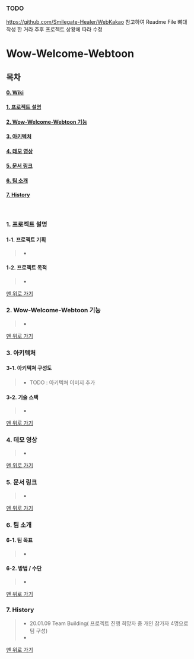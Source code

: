 ### TODO
https://github.com/Smilegate-Healer/WebKakao 참고하여 Readme File 뼈대 작성 한 거라 추후 프로젝트 상황에 따라 수정
</br>

<a name="top">
  
# Wow-Welcome-Webtoon
  
</a>




## 목차

#### <a href = "https://github.com/Smilegate-WWW/wow-welcome-webtoon/wiki"> 0. Wiki </a>
#### [1. 프로젝트 설명](#about_project)
#### [2. Wow-Welcome-Webtoon 기능](#functions)
#### [3. 아키텍처](#architecture)
#### [4. 데모 영상](#demo_video)
#### [5. 문서 링크](#docs_link)
#### [6. 팀 소개](#about_team)
#### [7. History](#history)


</br>

<a name="about_project">  

### 1. 프로젝트 설명

</a>
  
#### 1-1. 프로젝트 기획

>- 

#### 1-2. 프로젝트 목적

>-
  
[맨 위로 가기](#top)
</br>

<a name="functions">  

### 2. Wow-Welcome-Webtoon 기능

</a>

>-

[맨 위로 가기](#top)
</br>
  
<a name="architecture">  

### 3. 아키텍처

</a>

#### 3-1. 아키텍쳐 구성도

>- TODO : 아키텍쳐 이미지 추가

#### 3-2. 기술 스택
  
>- 

[맨 위로 가기](#top)
</br>
  
<a name="demo_video">  

### 4. 데모 영상

</a>  

>-

[맨 위로 가기](#top)
</br>
  
<a name="docs_link">  
  
### 5. 문서 링크

</a>

>-

[맨 위로 가기](#top)
</br>

<a name="about_team">  

### 6. 팀 소개

</a>

#### 6-1. 팀 목표

>- 

#### 6-2. 방법 / 수단

>- 

[맨 위로 가기](#top)
</br>

<a name="history"> 

### 7. History

</a>

>- 20.01.09 Team Building( 프로젝트 진행 희망자 중 개인 참가자 4명으로 팀 구성)
>-

[맨 위로 가기](#top)
</br>
